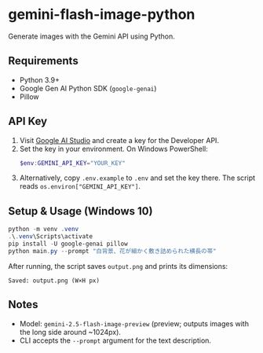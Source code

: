 # gemini-flash-image-python

Generate images with the Gemini API using Python.

## Requirements
- Python 3.9+
- Google Gen AI Python SDK (`google-genai`)
- Pillow

## API Key
1. Visit [Google AI Studio](https://aistudio.google.com/app/apikey) and create a key for the Developer API.
2. Set the key in your environment. On Windows PowerShell:
   ```powershell
   $env:GEMINI_API_KEY="YOUR_KEY"
   ```
3. Alternatively, copy `.env.example` to `.env` and set the key there. The script reads `os.environ["GEMINI_API_KEY"]`.

## Setup & Usage (Windows 10)
```powershell
python -m venv .venv
.\.venv\Scripts\activate
pip install -U google-genai pillow
python main.py --prompt "白背景、花が細かく敷き詰められた横長の帯"
```

After running, the script saves `output.png` and prints its dimensions:
```
Saved: output.png (W×H px)
```

## Notes
- Model: `gemini-2.5-flash-image-preview` (preview; outputs images with the long side around ~1024px).
- CLI accepts the `--prompt` argument for the text description.
